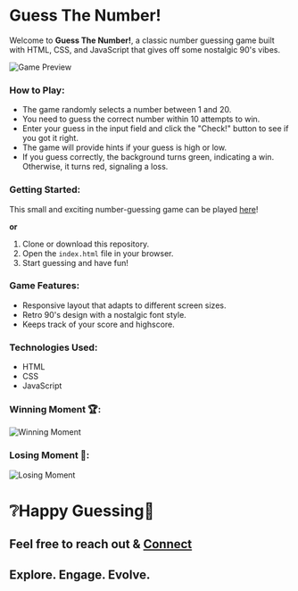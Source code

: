 # Guess The Number!

Welcome to **Guess The Number!**, a classic number guessing game built with HTML, CSS, and JavaScript that gives off some nostalgic 90's vibes.


![Game Preview](https://drive.google.com/uc?export=view&id=1w_KNbPcIFRk-FXq8upJ3rEHUZ5dv09yy)


### How to Play:
- The game randomly selects a number between 1 and 20.
- You need to guess the correct number within 10 attempts to win.
- Enter your guess in the input field and click the "Check!" button to see if you got it right.
- The game will provide hints if your guess is high or low.
- If you guess correctly, the background turns green, indicating a win. Otherwise, it turns red, signaling a loss.

### Getting Started:

This small and exciting number-guessing game can be played [here](https://nittaany.github.io/Number-Guess/)!

**or**
1. Clone or download this repository.
2. Open the `index.html` file in your browser.
3. Start guessing and have fun!

### Game Features:
- Responsive layout that adapts to different screen sizes.
- Retro 90's design with a nostalgic font style.
- Keeps track of your score and highscore.

### Technologies Used:
- HTML
- CSS
- JavaScript

### Winning Moment 🏆:
![Winning Moment](https://drive.google.com/uc?export=view&id=17zNAM-h65UABtOr0h25KQZs9xVEtmzf8)

### Losing Moment 🫣:
![Losing Moment](https://drive.google.com/uc?export=view&id=17_I6ckfw4S7PuMMwHahH2aSz0vejWOzr)

# ❔Happy Guessing🤔

## Feel free to reach out & [Connect](https://www.linkedin.com/in/satyam-c/)

## Explore. Engage. Evolve.
